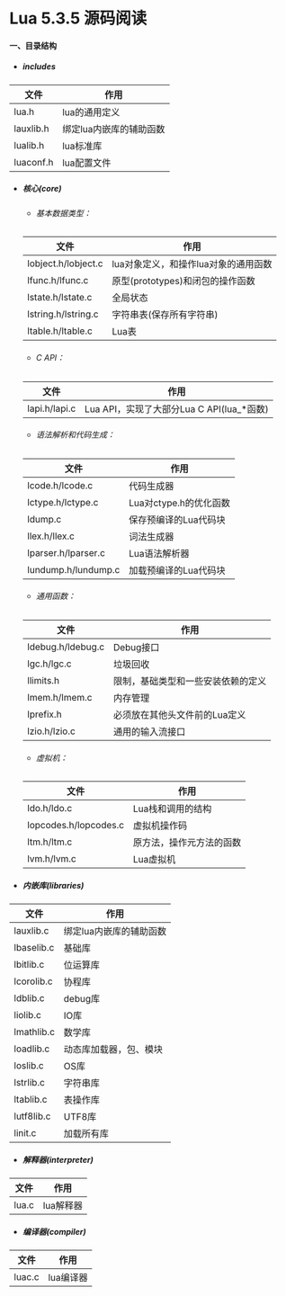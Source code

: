 # Lua 5.3.5 源码阅读

#### 一、目录结构

- ##### includes

| 文件      | 作用                    |
| --------- | ----------------------- |
| lua.h     | lua的通用定义           |
| lauxlib.h | 绑定lua内嵌库的辅助函数 |
| lualib.h  | lua标准库               |
| luaconf.h | lua配置文件             |

- ##### 核心(core)

  - ###### 基本数据类型：

  | 文件                | 作用                                 |
  | ------------------- | ------------------------------------ |
  | lobject.h/lobject.c | lua对象定义，和操作lua对象的通用函数 |
  | lfunc.h/lfunc.c     | 原型(prototypes)和闭包的操作函数     |
  | lstate.h/lstate.c   | 全局状态                             |
  | lstring.h/lstring.c | 字符串表(保存所有字符串)             |
  | ltable.h/ltable.c   | Lua表                                |

  - ###### C API：

  | 文件          | 作用                                      |
  | ------------- | ----------------------------------------- |
  | lapi.h/lapi.c | Lua API，实现了大部分Lua C API(lua_*函数) |

  - ###### 语法解析和代码生成：

  | 文件                | 作用                   |
  | ------------------- | ---------------------- |
  | lcode.h/lcode.c     | 代码生成器             |
  | lctype.h/lctype.c   | Lua对ctype.h的优化函数 |
  | ldump.c             | 保存预编译的Lua代码块  |
  | llex.h/llex.c       | 词法生成器             |
  | lparser.h/lparser.c | Lua语法解析器          |
  | lundump.h/lundump.c | 加载预编译的Lua代码块  |

  - ###### 通用函数：

  | 文件              | 作用                               |
  | ----------------- | ---------------------------------- |
  | ldebug.h/ldebug.c | Debug接口                          |
  | lgc.h/lgc.c       | 垃圾回收                           |
  | llimits.h         | 限制，基础类型和一些安装依赖的定义 |
  | lmem.h/lmem.c     | 内存管理                           |
  | lprefix.h         | 必须放在其他头文件前的Lua定义      |
  | lzio.h/lzio.c     | 通用的输入流接口                   |

  - ###### 虚拟机：

  | 文件                  | 作用                     |
  | --------------------- | ------------------------ |
  | ldo.h/ldo.c           | Lua栈和调用的结构        |
  | lopcodes.h/lopcodes.c | 虚拟机操作码             |
  | ltm.h/ltm.c           | 原方法，操作元方法的函数 |
  | lvm.h/lvm.c           | Lua虚拟机                |

- ##### 内嵌库(libraries)

| 文件       | 作用                    |
| ---------- | ----------------------- |
| lauxlib.c  | 绑定lua内嵌库的辅助函数 |
| lbaselib.c | 基础库                  |
| lbitlib.c  | 位运算库                |
| lcorolib.c | 协程库                  |
| ldblib.c   | debug库                 |
| liolib.c   | IO库                    |
| lmathlib.c | 数学库                  |
| loadlib.c  | 动态库加载器，包、模块  |
| loslib.c   | OS库                    |
| lstrlib.c  | 字符串库                |
| ltablib.c  | 表操作库                |
| lutf8lib.c | UTF8库                  |
| linit.c    | 加载所有库              |

- ##### 解释器(interpreter)

| 文件  | 作用      |
| ----- | --------- |
| lua.c | lua解释器 |

- ##### 编译器(compiler)

| 文件   | 作用      |
| ------ | --------- |
| luac.c | lua编译器 |

